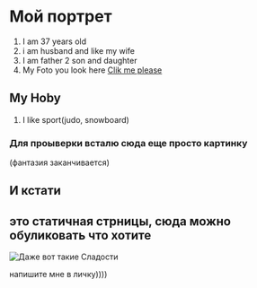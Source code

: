 # Мой портрет
1. I am 37 years old
2. i am husband and like my wife
3. I am father 2 son and daughter
4. My Foto you look here [Clik me please](MyFoto.png)

## My Hoby
1. I like sport(judo, snowboard)



### Для проыверки всталю сюда еще просто картинку
(фантазия заканчивается)



## И кстати 
## это статичная стрницы, сюда можно обуликовать что хотите
![Даже вот такие  Сладости](https://i.pinimg.com/736x/e6/75/62/e67562883724a88933fd3385dbbf1851.jpg)

напишите мне в личку))))